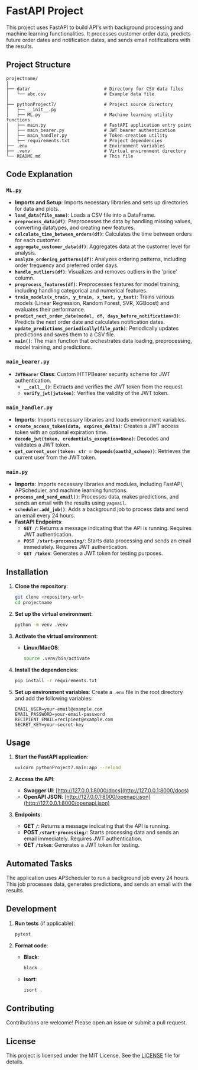 
# FastAPI Project

This project uses FastAPI to build  API's with background processing and machine learning functionalities. It processes customer order data, predicts future order dates and notification dates, and sends email notifications with the results. 

## Project Structure

```
projectname/
│
├── data/                            # Directory for CSV data files
│   └── abc.csv                      # Example data file
│
├── pythonProject7/                  # Project source directory
│   ├── __init__.py
│   ├── ML.py                        # Machine learning utility functions
│   ├── main.py                      # FastAPI application entry point
│   ├── main_bearer.py               # JWT bearer authentication
│   ├── main_handler.py              # Token creation utility                
│   ├── requirements.txt             # Project dependencies
├── .env                             # Environment variables
├── .venv                            # Virtual environment directory
└── README.md                        # This file
```

## Code Explanation

### `ML.py`

- **Imports and Setup**: Imports necessary libraries and sets up directories for data and plots.
- **`load_data(file_name)`**: Loads a CSV file into a DataFrame.
- **`preprocess_data(df)`**: Preprocesses the data by handling missing values, converting datatypes, and creating new features.
- **`calculate_time_between_orders(df)`**: Calculates the time between orders for each customer.
- **`aggregate_customer_data(df)`**: Aggregates data at the customer level for analysis.
- **`analyze_ordering_patterns(df)`**: Analyzes ordering patterns, including order frequency and preferred order days.
- **`handle_outliers(df)`**: Visualizes and removes outliers in the 'price' column.
- **`preprocess_features(df)`**: Preprocesses features for model training, including handling categorical and numerical features.
- **`train_models(x_train, y_train, x_test, y_test)`**: Trains various models (Linear Regression, Random Forest, SVR, XGBoost) and evaluates their performance.
- **`predict_next_order_date(model, df, days_before_notification=3)`**: Predicts the next order date and calculates notification dates.
- **`update_predictions_periodically(file_path)`**: Periodically updates predictions and saves them to a CSV file.
- **`main()`**: The main function that orchestrates data loading, preprocessing, model training, and predictions.

### `main_bearer.py`

- **`JWTBearer` Class**: Custom HTTPBearer security scheme for JWT authentication.
  - **`__call__()`**: Extracts and verifies the JWT token from the request.
  - **`verify_jwt(jwtoken)`**: Verifies the validity of the JWT token.

### `main_handler.py`

- **Imports**: Imports necessary libraries and loads environment variables.
- **`create_access_token(data, expires_delta)`**: Creates a JWT access token with an optional expiration time.
- **`decode_jwt(token, credentials_exception=None)`**: Decodes and validates a JWT token.
- **`get_current_user(token: str = Depends(oauth2_scheme))`**: Retrieves the current user from the JWT token.

### `main.py`

- **Imports**: Imports necessary libraries and modules, including FastAPI, APScheduler, and machine learning functions.
- **`process_and_send_email()`**: Processes data, makes predictions, and sends an email with the results using `yagmail`.
- **`scheduler.add_job()`**: Adds a background job to process data and send an email every 24 hours.
- **FastAPI Endpoints**:
  - **`GET /`**: Returns a message indicating that the API is running. Requires JWT authentication.
  - **`POST /start-processing/`**: Starts data processing and sends an email immediately. Requires JWT authentication.
  - **`GET /token`**: Generates a JWT token for testing purposes.

## Installation

1. **Clone the repository**:
    ```bash
    git clone <repository-url>
    cd projectname
    ```

2. **Set up the virtual environment**:
    ```bash
    python -m venv .venv
    ```

3. **Activate the virtual environment**:
    - **Linux/MacOS**:
      ```bash
      source .venv/bin/activate
      ```

4. **Install the dependencies**:
    ```bash
    pip install -r requirements.txt
    ```

5. **Set up environment variables**:
   Create a `.env` file in the root directory and add the following variables:
    ```env
    EMAIL_USER=your-email@example.com
    EMAIL_PASSWORD=your-email-password
    RECIPIENT_EMAIL=recipient@example.com
    SECRET_KEY=your-secret-key
    ```

## Usage

1. **Start the FastAPI application**:
    ```bash
    uvicorn pythonProject7.main:app --reload
    ```

2. **Access the API**:
    - **Swagger UI**: [http://127.0.0.1:8000/docs](http://127.0.0.1:8000/docs)
    - **OpenAPI JSON**: [http://127.0.0.1:8000/openapi.json](http://127.0.0.1:8000/openapi.json)

3. **Endpoints**:
    - **GET `/`**: Returns a message indicating that the API is running.
    - **POST `/start-processing/`**: Starts processing data and sends an email immediately. Requires JWT authentication.
    - **GET `/token`**: Generates a JWT token for testing.

## Automated Tasks

The application uses APScheduler to run a background job every 24 hours. This job processes data, generates predictions, and sends an email with the results.

## Development

1. **Run tests** (if applicable):
    ```bash
    pytest
    ```

2. **Format code**:
    - **Black**:
      ```bash
      black .
      ```
    - **isort**:
      ```bash
      isort .
      ```

## Contributing

Contributions are welcome! Please open an issue or submit a pull request.

## License

This project is licensed under the MIT License. See the [LICENSE](LICENSE) file for details.

